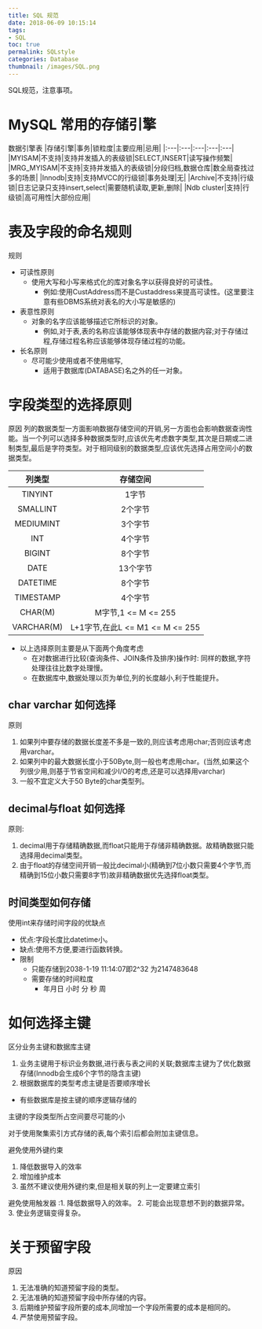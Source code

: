 ```yaml
---
title: SQL 规范
date: 2018-06-09 10:15:14
tags:
- SQL
toc: true
permalink: SQLstyle
categories: Database
thumbnail: /images/SQL.png
---
```

SQL规范，注意事项。
<!--more-->
# MySQL 常用的存储引擎
数据引擎表
|存储引擎|事务|锁粒度|主要应用|忌用|
|:---|:---|:---|:---|:---|
|MYISAM|不支持|支持并发插入的表级锁|SELECT,INSERT|读写操作频繁|
|MRG_MYISAM|不支持|支持并发插入的表级锁|分段归档,数据仓库|数全局查找过多的场景|
|Innodb|支持|支持MVCC的行级锁|事务处理|无|
|Archive|不支持|行级锁|日志记录只支持insert,select|需要随机读取,更新,删除|
|Ndb cluster|支持|行级锁|高可用性|大部份应用|


# 表及字段的命名规则
规则
- 可读性原则
  - 使用大写和小写来格式化的库对象名字以获得良好的可读性。
    - 例如:使用CustAddress而不是Custaddress来提高可读性。(这里要注意有些DBMS系统对表名的大小写是敏感的)
- 表意性原则
  - 对象的名字应该能够描述它所标识的对象。
    - 例如,对于表,表的名称应该能够体现表中存储的数据内容;对于存储过程,存储过程名称应该能够体现存储过程的功能。
- 长名原则
  - 尽可能少使用或者不使用缩写,
    - 适用于数据库(DATABASE)名之外的任一对象。
# 字段类型的选择原则
原因
列的数据类型一方面影响数据存储空间的开销,另一方面也会影响数据查询性能。当一个列可以选择多种数据类型时,应该优先考虑数字类型,其次是日期或二进制类型,最后是字符类型。对于相同级别的数据类型,应该优先选择占用空间小的数据类型。

|列类型|存储空间|
|:---:|:---:|
|TINYINT|1字节|
|SMALLINT|2个字节|
|MEDIUMINT|3个字节|
|INT|4个字节|
|BIGINT|8个字节|
|DATE|13个字节|
|DATETIME|8个字节|
|TIMESTAMP|4个字节|
|CHAR(M)|M字节,1 <= M <= 255|
|VARCHAR(M)|L+1字节,在此L <= M1 <= M <= 255|

- 以上选择原则主要是从下面两个角度考虑
  - 在对数据进行比较(查询条件、JOIN条件及排序)操作时:
    同样的数据,字符处理往往比数字处理慢。
  - 在数据库中,数据处理以页为单位,列的长度越小,利于性能提升。

## char varchar 如何选择
原则
1. 如果列中要存储的数据长度差不多是一致的,则应该考虑用char;否则应该考虑用varchar。
2. 如果列中的最大数据长度小于50Byte,则一般也考虑用char。(当然,如果这个列很少用,则基于节省空间和减少I/O的考虑,还是可以选择用varchar)
3. 一般不宜定义大于50 Byte的char类型列。

## decimal与float 如何选择
原则:
1. decimal用于存储精确数据,而float只能用于存储非精确数据。故精确数据只能选择用decimal类型。
1. 由于float的存储空间开销一般比decimal小(精确到7位小数只需要4个字节,而精确到15位小数只需要8字节)故非精确数据优先选择float类型。

## 时间类型如何存储
使用int来存储时间字段的优缺点
- 优点:字段长度比datetime小。
- 缺点:使用不方便,要进行函数转换。
- 限制
  - 只能存储到2038-1-19 11:14:07即2^32 为2147483648
  - 需要存储的时间粒度
    - 年月日 小时 分 秒 周

# 如何选择主键
区分业务主键和数据库主键
1. 业务主键用于标识业务数据,进行表与表之间的关联;数据库主键为了优化数据存储(Innodb会生成6个字节的隐含主键)
1. 根据数据库的类型考虑主键是否要顺序增长
  - 有些数据库是按主键的顺序逻辑存储的

主键的字段类型所占空间要尽可能的小

对于使用聚集索引方式存储的表,每个索引后都会附加主键信息。

避免使用外键约束
1. 降低数据导入的效率
2. 增加维护成本
3. 虽然不建议使用外键约束,但是相关联的列上一定要建立索引

避免使用触发器
:1. 降低数据导入的效率。
2. 可能会出现意想不到的数据异常。
3. 使业务逻辑变得复杂。

# 关于预留字段
原因
1. 无法准确的知道预留字段的类型。
2. 无法准确的知道预留字段中所存储的内容。
3. 后期维护预留字段所要的成本,同增加一个字段所需要的成本是相同的。
4. 严禁使用预留字段。
